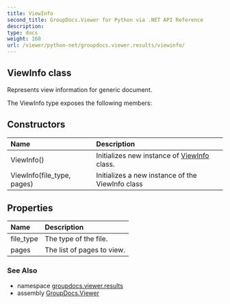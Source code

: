 ```yaml
---
title: ViewInfo
second_title: GroupDocs.Viewer for Python via .NET API Reference
description: 
type: docs
weight: 160
url: /viewer/python-net/groupdocs.viewer.results/viewinfo/
---
```


## ViewInfo class

Represents view information for generic document.

The ViewInfo type exposes the following members:
## Constructors
| Name | Description |
| :- | :- |
|ViewInfo()|Initializes new instance of [ViewInfo](/viewer/python-net/groupdocs.viewer.results/viewinfo/) class.|
|ViewInfo(file_type, pages)|Initializes a new instance of the ViewInfo class|
## Properties
| Name | Description |
| :- | :- |
|file_type|The type of the file.|
|pages|The list of pages to view.|

### See Also

* namespace [groupdocs.viewer.results](/viewer/python-net/groupdocs.viewer.results/)
* assembly [GroupDocs.Viewer](/viewer/python-net/)

